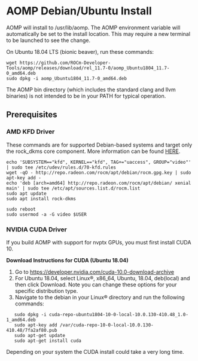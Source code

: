 # AOMP Debian/Ubuntu Install 
AOMP will install to /usr/lib/aomp. The AOMP environment variable will automatically be set to the install location. This may require a new terminal to be launched to see the change.<br>

On Ubuntu 18.04 LTS (bionic beaver), run these commands:
```
wget https://github.com/ROCm-Developer-Tools/aomp/releases/download/rel_11.7-0/aomp_Ubuntu1804_11.7-0_amd64.deb
sudo dpkg -i aomp_Ubuntu1804_11.7-0_amd64.deb
```
The AOMP bin directory (which includes the standard clang and llvm binaries) is not intended to be in your PATH for typical operation.

## Prerequisites
### AMD KFD Driver
These commands are for supported Debian-based systems and target only the rock_dkms core component. More information can be found [HERE](https://rocm.github.io/ROCmInstall.html#ubuntu-support---installing-from-a-debian-repository).
```
echo 'SUBSYSTEM=="kfd", KERNEL=="kfd", TAG+="uaccess", GROUP="video"' | sudo tee /etc/udev/rules.d/70-kfd.rules
wget -qO - http://repo.radeon.com/rocm/apt/debian/rocm.gpg.key | sudo apt-key add -
echo 'deb [arch=amd64] http://repo.radeon.com/rocm/apt/debian/ xenial main' | sudo tee /etc/apt/sources.list.d/rocm.list
sudo apt update
sudo apt install rock-dkms

sudo reboot
sudo usermod -a -G video $USER
```
### NVIDIA CUDA Driver
If you build AOMP with support for nvptx GPUs, you must first install CUDA 10.

<b>Download Instructions for CUDA (Ubuntu 18.04)</b>
1. Go to https://developer.nvidia.com/cuda-10.0-download-archive
2. For Ubuntu 18.04, select Linux®, x86_64, Ubuntu, 18.04, deb(local) and then click Download. Note you can change these options for your specific distribution type.
3. Navigate to the debian in your Linux® directory and run the following commands:
```
   sudo dpkg -i cuda-repo-ubuntu1804-10-0-local-10.0.130-410.48_1.0-1_amd64.deb
   sudo apt-key add /var/cuda-repo-10-0-local-10.0.130-410.48/7fa2af80.pub
   sudo apt-get update
   sudo apt-get install cuda
```
Depending on your system the CUDA install could take a very long time.
